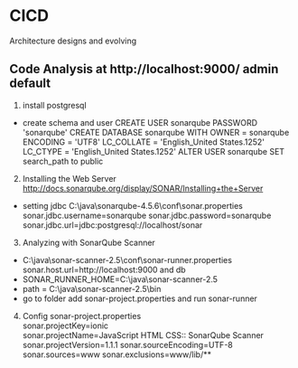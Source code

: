 # CICD
Architecture designs and evolving

## Code Analysis at http://localhost:9000/ admin default
1. install postgresql
  * create schema and user
  CREATE USER sonarqube PASSWORD 'sonarqube'
  CREATE DATABASE sonarqube WITH OWNER = sonarqube ENCODING = 'UTF8' LC_COLLATE = 'English_United States.1252' LC_CTYPE = 'English_United States.1252'
  ALTER USER sonarqube SET search_path to public
2. Installing the Web Server http://docs.sonarqube.org/display/SONAR/Installing+the+Server
  * setting jdbc C:\java\sonarqube-4.5.6\conf\sonar.properties
  sonar.jdbc.username=sonarqube
  sonar.jdbc.password=sonarqube
  sonar.jdbc.url=jdbc:postgresql://localhost/sonar
3. Analyzing with SonarQube Scanner
  * C:\java\sonar-scanner-2.5\conf\sonar-runner.properties
  sonar.host.url=http://localhost:9000 and db
  * SONAR_RUNNER_HOME=C:\java\sonar-scanner-2.5
  * path = C:\java\sonar-scanner-2.5\bin
  * go to folder add sonar-project.properties and run sonar-runner  
4. Config sonar-project.properties  
sonar.projectKey=ionic  
sonar.projectName=JavaScript HTML CSS:: SonarQube Scanner 
sonar.projectVersion=1.1.1 
sonar.sourceEncoding=UTF-8 
sonar.sources=www 
sonar.exclusions=www/lib/** 
